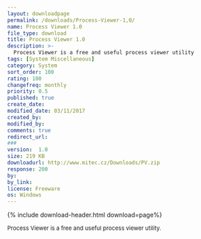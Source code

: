 ```yaml
---
layout: downloadpage
permalink: /downloads/Process-Viewer-1,0/
name: Process Viewer 1.0
file_type: download
title: Process Viewer 1.0
description: >-
  Process Viewer is a free and useful process viewer utility
tags: [System Miscellaneous]
category: System
sort_order: 100
rating: 100
changefreq: monthly
priority: 0.5
published: true
create_date: 
modified_date: 03/11/2017
created_by: 
modified_by: 
comments: true
redirect_url: 
### 
version:  1.0
size: 219 KB
downloadurl: http://www.mitec.cz/Downloads/PV.zip
response: 200
by: 
by_link: 
license: Freeware
os: Windows
---
```


{% include download-header.html download=page%}

<p style="fix-download-text !important">
<p><font size="2"><p>Process Viewer is a free and useful process viewer utility.</p></p></p>
